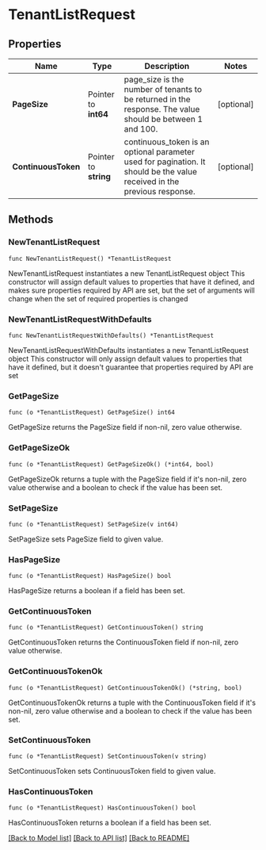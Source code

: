 # TenantListRequest

## Properties

Name | Type | Description | Notes
------------ | ------------- | ------------- | -------------
**PageSize** | Pointer to **int64** | page_size is the number of tenants to be returned in the response. The value should be between 1 and 100. | [optional] 
**ContinuousToken** | Pointer to **string** | continuous_token is an optional parameter used for pagination. It should be the value received in the previous response. | [optional] 

## Methods

### NewTenantListRequest

`func NewTenantListRequest() *TenantListRequest`

NewTenantListRequest instantiates a new TenantListRequest object
This constructor will assign default values to properties that have it defined,
and makes sure properties required by API are set, but the set of arguments
will change when the set of required properties is changed

### NewTenantListRequestWithDefaults

`func NewTenantListRequestWithDefaults() *TenantListRequest`

NewTenantListRequestWithDefaults instantiates a new TenantListRequest object
This constructor will only assign default values to properties that have it defined,
but it doesn't guarantee that properties required by API are set

### GetPageSize

`func (o *TenantListRequest) GetPageSize() int64`

GetPageSize returns the PageSize field if non-nil, zero value otherwise.

### GetPageSizeOk

`func (o *TenantListRequest) GetPageSizeOk() (*int64, bool)`

GetPageSizeOk returns a tuple with the PageSize field if it's non-nil, zero value otherwise
and a boolean to check if the value has been set.

### SetPageSize

`func (o *TenantListRequest) SetPageSize(v int64)`

SetPageSize sets PageSize field to given value.

### HasPageSize

`func (o *TenantListRequest) HasPageSize() bool`

HasPageSize returns a boolean if a field has been set.

### GetContinuousToken

`func (o *TenantListRequest) GetContinuousToken() string`

GetContinuousToken returns the ContinuousToken field if non-nil, zero value otherwise.

### GetContinuousTokenOk

`func (o *TenantListRequest) GetContinuousTokenOk() (*string, bool)`

GetContinuousTokenOk returns a tuple with the ContinuousToken field if it's non-nil, zero value otherwise
and a boolean to check if the value has been set.

### SetContinuousToken

`func (o *TenantListRequest) SetContinuousToken(v string)`

SetContinuousToken sets ContinuousToken field to given value.

### HasContinuousToken

`func (o *TenantListRequest) HasContinuousToken() bool`

HasContinuousToken returns a boolean if a field has been set.


[[Back to Model list]](../README.md#documentation-for-models) [[Back to API list]](../README.md#documentation-for-api-endpoints) [[Back to README]](../README.md)


